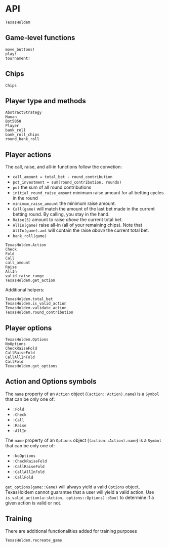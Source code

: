 # API

```@docs
TexasHoldem
```

## Game-level functions
```@docs
move_buttons!
play!
tournament!
```

## Chips

```@docs
Chips
```

## Player type and methods

```@docs
AbstractStrategy
Human
Bot5050
Player
bank_roll
bank_roll_chips
round_bank_roll
```

## Player actions

The call, raise, and all-in functions follow the convetion:

 - `call_amount = total_bet - round_contribution`
 - `pot_investment = sum(round_contribution, rounds)`
 - `pot` the sum of all round contributions
 - `initial_round_raise_amount` minimum raise amount for all betting cycles in the round
 - `minimum_raise_amount` the minimum raise amount.
 - `Call(game)` will match the amount of the last bet made in the current betting round. By calling, you stay in the hand.
 - `Raise(5)` amount to raise _above_ the current total bet.
 - `AllIn(game)` raise all-in (all of your remaining chips). Note that `AllIn(game).amt` will contain the raise _above_ the current total bet.
 - `bank_roll(game)`

```@docs
TexasHoldem.Action
Check
Fold
Call
call_amount
Raise
AllIn
valid_raise_range
TexasHoldem.get_action
```

Additional helpers:
```@docs
TexasHoldem.total_bet
TexasHoldem.is_valid_action
TexasHoldem.validate_action
TexasHoldem.round_contribution
```

## Player options

```@docs
TexasHoldem.Options
NoOptions
CheckRaiseFold
CallRaiseFold
CallAllInFold
CallFold
TexasHoldem.get_options
```

## Action and Options symbols

The `name` property of an `Action` object (`(action::Action).name`) is a `Symbol` that can be only one of:

 - `:Fold`
 - `:Check`
 - `:Call`
 - `:Raise`
 - `:AllIn`

The `name` property of an `Options` object (`(action::Action).name`) is a `Symbol` that can be only one of:

 - `:NoOptions`
 - `:CheckRaiseFold`
 - `:CallRaiseFold`
 - `:CallAllInFold`
 - `:CallFold`

`get_options(game::Game)` will always yield a valid `Options` object, TexasHoldem
cannot guarantee that a user will yield a valid action. Use
`is_valid_action(a::Action, options::Options)::Bool` to determine if a given
action is valid or not.

## Training

There are additional functionalities added for training purposes

```@docs
TexasHoldem.recreate_game
```
